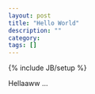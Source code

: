 ```yaml
---
layout: post
title: "Hello World"
description: ""
category: 
tags: []
---
```

{% include JB/setup %}  

Hellaaww ...
